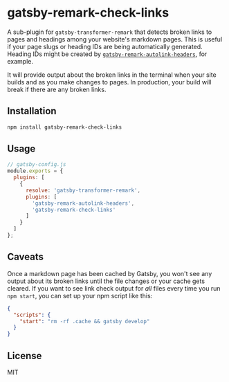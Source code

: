# gatsby-remark-check-links

A sub-plugin for `gatsby-transformer-remark` that detects broken links to pages and headings among your website's markdown pages. This is useful if your page slugs or heading IDs are being automatically generated. Heading IDs might be created by [`gatsby-remark-autolink-headers`](https://www.gatsbyjs.org/packages/gatsby-remark-autolink-headers/), for example.

It will provide output about the broken links in the terminal when your site builds and as you make changes to pages. In production, your build will break if there are any broken links.

## Installation

```bash
npm install gatsby-remark-check-links
```

## Usage

```js
// gatsby-config.js
module.exports = {
  plugins: [
    {
      resolve: 'gatsby-transformer-remark',
      plugins: [
        'gatsby-remark-autolink-headers',
        'gatsby-remark-check-links'
      ]
    }
  ]
};
```

## Caveats

Once a markdown page has been cached by Gatsby, you won't see any output about its broken links until the file changes or your cache gets cleared. If you want to see link check output for *all* files every time you run `npm start`, you can set up your npm script like this:

```json
{
  "scripts": {
    "start": "rm -rf .cache && gatsby develop"
  }
}
```

## License

MIT
